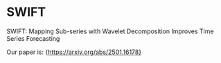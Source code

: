 # SWIFT
SWIFT: Mapping Sub-series with Wavelet Decomposition Improves Time Series Forecasting

Our paper is: {https://arxiv.org/abs/2501.16178}
